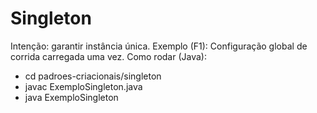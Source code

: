 # Singleton

Intenção: garantir instância única.
Exemplo (F1): Configuração global de corrida carregada uma vez.
Como rodar (Java):
- cd padroes-criacionais/singleton
- javac ExemploSingleton.java
- java ExemploSingleton
